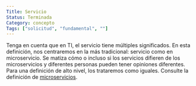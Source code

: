 ```yaml
---
Title: Servicio
Status: Terminada
Category: concepto
Tags: ["solicitud", "fundamental", ""]
---
```


Tenga en cuenta que en TI, el servicio tiene múltiples significados. En esta definición, nos centraremos en la más tradicional: servicio como en microservicio. Se matiza cómo o incluso si los servicios difieren de los microservicios y diferentes personas pueden tener opiniones diferentes. Para una definición de alto nivel, los trataremos como iguales. Consulte la definición de [microservicios](/microservices/).
